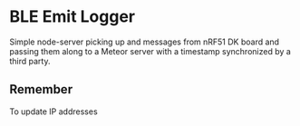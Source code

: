 # BLE Emit Logger

Simple node-server picking up and messages from nRF51 DK board and passing them along to a Meteor server with a timestamp synchronized by a third party.


## Remember

To update IP addresses
